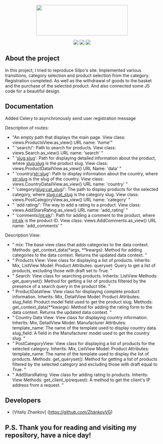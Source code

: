 <p align="center">
      <img src="https://upload.wikimedia.org/wikipedia/commons/5/50/Silpo.png" width="300" height="100">
</p>

<p align="center">
   <img src="https://img.shields.io/badge/Django%20-4.1.3-red">
   <img src="https://img.shields.io/badge/Django--allauth-0.52.0-blue">
   <img src="https://img.shields.io/badge/License-MIT-brightgreen">
</p>


## About the project

In this project, I tried to reproduce Silpo's site. Implemented various transitions, category selection and product selection from the category. Registration completed. As well as the withdrawal of goods to the basket and the purchase of the selected product. And also connected some JS code for a beautiful design.

## Documentation

Added Celery to asynchronously send user registration message

Description of routes:

- "An empty path that displays the main page. View class: views.ProductsView.as_view() URL name: 'home'" <br>
- " 'search/': Path to search for products. View class: views.Search.as_view() URL name: 'search' " <br>
- " '<slug:slug>': Path for displaying detailed information about the product, where <slug:slug> is the product slug. View class: views.ProductDatailView.as_view() URL Name: 'data' " <br>
- " 'country/<str:slug>': Path to display information about the country, where <str:slug> is the slug of the country. View class: views.CountryDatailView.as_view() URL name: 'country' " <br>
- " 'category/<slug:cat_slug>/': The path to display products for the selected category, where <slug:cat_slug> is the category slug. View class: views.PostCategoryView.as_view() URL name: 'category' " <br>
- " 'add rating/': The way to add a rating to a product. View class: views.AddStarsRating.as_view() URL name: 'add_rating' " <br>
- " 'comments/<int:pk>/': Path for adding a comment to the product, where <int:pk> is the product ID. View class: views.AddComments.as_view() URL name: 'add_comments' " <br>

Description View:

- " mix: The base view class that adds categories to the data context. Methods: get_context_data(*args, **kwargs): Method for adding categories to the data context. Returns the updated data context. " <br>
- " Products View: View class for displaying a list of products. Inherits: Mix, ListView Model: Product Attributes: queryset: Query to get a list of products, excluding those with draft set to True. " <br>
- " Search: View class for searching products. Inherits: ListView Methods: get_queryset(): Method for getting a list of products filtered by the presence of a search query in the product title. " <br>
- " ProductDataView: View class for displaying complete product information. Inherits: Mix, DetailView Model: Product Attributes: slug_field: Product model field used to get the product slug. Methods: get_context_data(**kwargs): Method for adding the rating form to the data context. Returns the updated data context. " <br>
- " Country Data View: View class for displaying country information. Inherits: Mix, DetailView Model: Manufacturer Attributes: template_name: The name of the template used to display country data. slug_field: A field in the Manufacturer model used to get the country slug. " <br>
- " PostCategoryView: View class for displaying a list of products for the selected category. Inherits: Mix, ListView Model: Product Attributes: template_name: The name of the template used to display the list of products. Methods: get_queryset(): Method for getting a list of products filtered by the selected category and excluding those with draft equal to True. " <br>
- " AddStarsRating: View class for adding rating to products. Inherits: View Methods: get_client_ip(request): A method to get the client's IP address from a request. "


## Developers

- [Vitaliy Zhankov] (https://github.com/ZhankovVG)

## P.S. Thank you for reading and visiting my repository, have a nice day!

